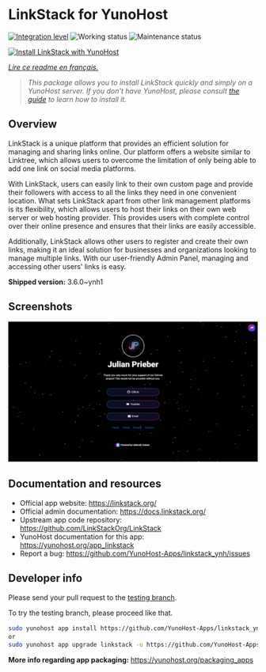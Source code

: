 <!--
N.B.: This README was automatically generated by https://github.com/YunoHost/apps/tree/master/tools/README-generator
It shall NOT be edited by hand.
-->

# LinkStack for YunoHost

[![Integration level](https://dash.yunohost.org/integration/linkstack.svg)](https://dash.yunohost.org/appci/app/linkstack) ![Working status](https://ci-apps.yunohost.org/ci/badges/linkstack.status.svg) ![Maintenance status](https://ci-apps.yunohost.org/ci/badges/linkstack.maintain.svg)

[![Install LinkStack with YunoHost](https://install-app.yunohost.org/install-with-yunohost.svg)](https://install-app.yunohost.org/?app=linkstack)

*[Lire ce readme en français.](./README_fr.md)*

> *This package allows you to install LinkStack quickly and simply on a YunoHost server.
If you don't have YunoHost, please consult [the guide](https://yunohost.org/#/install) to learn how to install it.*

## Overview

LinkStack is a unique platform that provides an efficient solution for managing and sharing links online. Our platform offers a website similar to Linktree, which allows users to overcome the limitation of only being able to add one link on social media platforms.

With LinkStack, users can easily link to their own custom page and provide their followers with access to all the links they need in one convenient location. What sets LinkStack apart from other link management platforms is its flexibility, which allows users to host their links on their own web server or web hosting provider. This provides users with complete control over their online presence and ensures that their links are easily accessible.

Additionally, LinkStack allows other users to register and create their own links, making it an ideal solution for businesses and organizations looking to manage multiple links. With our user-friendly Admin Panel, managing and accessing other users' links is easy.


**Shipped version:** 3.6.0~ynh1

## Screenshots

![Screenshot of LinkStack](./doc/screenshots/preview.png)

## Documentation and resources

* Official app website: <https://linkstack.org/>
* Official admin documentation: <https://docs.linkstack.org/>
* Upstream app code repository: <https://github.com/LinkStackOrg/LinkStack>
* YunoHost documentation for this app: <https://yunohost.org/app_linkstack>
* Report a bug: <https://github.com/YunoHost-Apps/linkstack_ynh/issues>

## Developer info

Please send your pull request to the [testing branch](https://github.com/YunoHost-Apps/linkstack_ynh/tree/testing).

To try the testing branch, please proceed like that.

``` bash
sudo yunohost app install https://github.com/YunoHost-Apps/linkstack_ynh/tree/testing --debug
or
sudo yunohost app upgrade linkstack -u https://github.com/YunoHost-Apps/linkstack_ynh/tree/testing --debug
```

**More info regarding app packaging:** <https://yunohost.org/packaging_apps>
